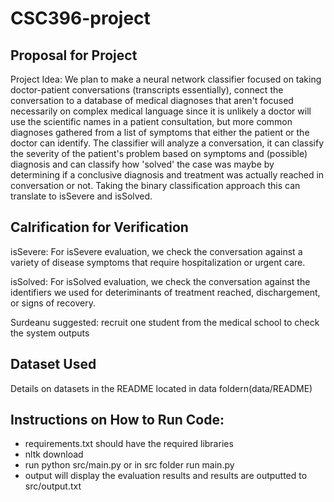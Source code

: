 # CSC396-project

## Proposal for Project

Project Idea: We plan to make a neural network classifier focused on taking doctor-patient conversations (transcripts essentially), connect the conversation to a database of medical diagnoses that aren't focused necessarily on complex medical language since it is unlikely a doctor will use the scientific names in a patient consultation, but more common diagnoses gathered from a list of symptoms that either the patient or the doctor can identify. The classifier will analyze a conversation, it can classify the severity of the patient's problem based on symptoms and (possible) diagnosis and can classify how 'solved' the case was maybe by determining if a conclusive diagnosis and treatment was actually reached in conversation or not. Taking the binary classification approach this can translate to isSevere and isSolved.

## Calrification for Verification

isSevere: For isSevere evaluation, we check the conversation against a variety of disease symptoms that require hospitalization or urgent care. 

isSolved: For isSolved evaluation, we check the conversation against the identifiers we used for deteriminants of treatment reached, dischargement, or signs of recovery.

Surdeanu suggested:  recruit one student from the medical school to check the system outputs

## Dataset Used
Details on datasets in the README located in data foldern(data/README)

## Instructions on How to Run Code:
- requirements.txt should have the required libraries
- nltk download
- run python src/main.py or in src folder run main.py
- output will display the evaluation results and results are outputted to src/output.txt